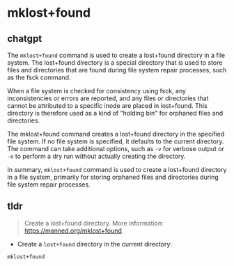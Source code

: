 # mklost+found 
## chatgpt 
The `mklost+found` command is used to create a lost+found directory in a file system. The lost+found directory is a special directory that is used to store files and directories that are found during file system repair processes, such as the fsck command.

When a file system is checked for consistency using fsck, any inconsistencies or errors are reported, and any files or directories that cannot be attributed to a specific inode are placed in lost+found. This directory is therefore used as a kind of "holding bin" for orphaned files and directories.

The mklost+found command creates a lost+found directory in the specified file system. If no file system is specified, it defaults to the current directory. The command can take additional options, such as `-v` for verbose output or `-n` to perform a dry run without actually creating the directory.

In summary, `mklost+found` command is used to create a lost+found directory in a file system, primarily for storing orphaned files and directories during file system repair processes. 

## tldr 
 
> Create a lost+found directory.
> More information: <https://manned.org/mklost+found>.

- Create a `lost+found` directory in the current directory:

`mklost+found`
